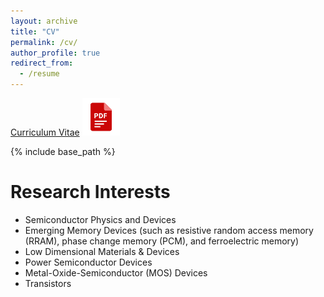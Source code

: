 ```yaml
---
layout: archive
title: "CV"
permalink: /cv/
author_profile: true
redirect_from:
  - /resume
---
```


[Curriculum Vitae](http://JerryJianLin.github.io/files/CV_Jian_Yu_Lin.pdf)
[<img src='/images/pdf.png' width='60' >](http://JerryJianLin.github.io/files/CV_Jian_Yu_Lin.pdf) <br/>

{% include base_path %}

Research Interests
======
* Semiconductor Physics and Devices
* Emerging Memory Devices (such as resistive random access memory (RRAM), phase change memory (PCM), and ferroelectric memory)
* Low Dimensional Materials & Devices 
* Power Semiconductor Devices
* Metal-Oxide-Semiconductor (MOS) Devices
* Transistors <br/>

<!--
Education
======
* B.S. in Electrical Engineering, National Taiwan University, 2019
* M.S. in Electronic Engineering, National Taiwan University, 2021

Publications
======
  <ul>{% for post in site.publications reversed %}
    {% include archive-single-cv.html %}
  {% endfor %}</ul>

-->

<!--
Research experience
======
* Capacitance–Voltage Lab, National Taiwan University: Research Assistant
  * Github University
  * Duties included: Tagging issues
  * Supervisor: Professor Git

* Fall 2015: Research Assistant
  * Github University
  * Duties included: Merging pull requests
  * Supervisor: Professor Hub

Work experience
======
* Summer 2015: Research Assistant
  * Github University
  * Duties included: Tagging issues
  * Supervisor: Professor Git

* Fall 2015: Research Assistant
  * Github University
  * Duties included: Merging pull requests
  * Supervisor: Professor Hub
  
-->

<!--
Skills
======
* Semiconductor Fabrication
  *  Radio Cooperation of America (RCA) clean
  *  Optical lithography
  *  Anodic oxidation
  *  Rapid thermal annealing (RTA)
  *   Furnace annealing
  *   Thermal evaporation
  *   Wet etching
  *   Reactive ion etching (RIE)
  *   DC sputtering
  *   Lift‑off process
* Electrical Measurement
  * Agilent B1500A semiconductor device analyzer
  * Capacitance–voltage (_C–V_)
  * Current–voltage (_I–V_)
  * Current/Voltage–time (_I/V–t_)
  * Memory endurance & retention measurement
* Software
  * Silvaco technology computer‑aided design (TCAD) simulation
  * OriginLab
  * Python
  * Matlab
  * LaTeX
* Equipment Management
  * Thermal evaporator
-->


<!--
Talks
======
  <ul>{% for post in site.talks %}
    {% include archive-single-talk-cv.html %}
  {% endfor %}</ul>
  
Teaching
======
  <ul>{% for post in site.teaching %}
    {% include archive-single-cv.html %}
  {% endfor %}</ul>
  
Service and leadership
======
* Currently signed in to 43 different slack teams

-->
